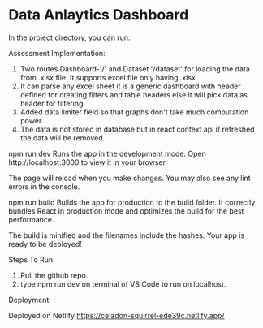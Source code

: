 # Data Anlaytics Dashboard

In the project directory, you can run:

Assessment Implementation:
1) Two routes Dashboard-'/' and Dataset '/dataset' for loading the data from .xlsx file. It supports excel file only having .xlsx
2) It can parse any excel sheet it is a generic dashboard with header defined for creating filters and table headers else it will pick data as header for filtering.
3) Added data limiter field so that graphs don't take much computation power.
4) The data is not stored in database but in react context api if refreshed the data will be removed.

npm run dev
Runs the app in the development mode.
Open http://localhost:3000 to view it in your browser.

The page will reload when you make changes.
You may also see any lint errors in the console.

npm run build
Builds the app for production to the build folder.
It correctly bundles React in production mode and optimizes the build for the best performance.

The build is minified and the filenames include the hashes.
Your app is ready to be deployed!

Steps To Run:

1) Pull the github repo.
2) type npm run dev on terminal of VS Code to run on localhost.

Deployment:

Deployed on Netlify
https://celadon-squirrel-ede39c.netlify.app/



